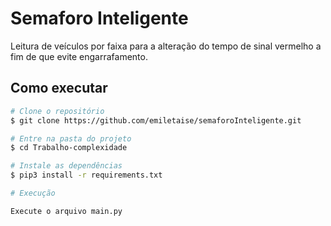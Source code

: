 # Semaforo Inteligente

Leitura de veículos por faixa para a alteração do tempo de sinal vermelho a fim de que evite engarrafamento.

## Como executar

```bash
# Clone o repositório
$ git clone https://github.com/emiletaise/semaforoInteligente.git

# Entre na pasta do projeto
$ cd Trabalho-complexidade

# Instale as dependências
$ pip3 install -r requirements.txt

# Execução

Execute o arquivo main.py
